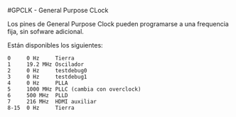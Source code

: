 <!--
---
name: GPCLK
class: interface
type: pinout
description: Raspberry Pi General Purpose Clock
pin:
  'bcm4':
    name: GPCLK0
  'bcm5':
    name: GPCLK1
  'bcm6':
    name: GPCLK2
-->
#GPCLK - General Purpose CLock

Los pines de General Purpose Clock pueden programarse a una frequencia fija, sin sofware adicional.

Están disponibles los siguientes:

```
0     0 Hz     Tierra
1     19.2 MHz Oscilador
2     0 Hz     testdebug0
3     0 Hz     testdebug1
4     0 Hz     PLLA
5     1000 MHz PLLC (cambia con overclock)
6     500 MHz  PLLD
7     216 MHz  HDMI auxiliar
8-15  0 Hz     Tierra
```
